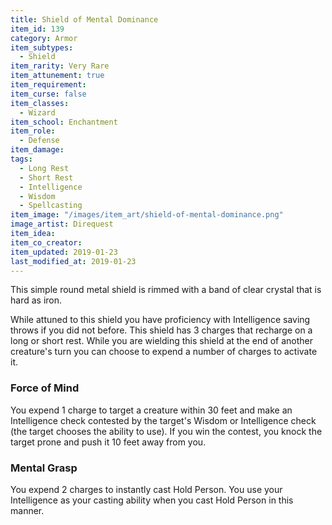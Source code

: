 ```yaml
---
title: Shield of Mental Dominance
item_id: 139
category: Armor
item_subtypes:
  - Shield
item_rarity: Very Rare
item_attunement: true
item_requirement:
item_curse: false
item_classes:
  - Wizard
item_school: Enchantment
item_role:
  - Defense
item_damage:
tags:
  - Long Rest
  - Short Rest
  - Intelligence
  - Wisdom
  - Spellcasting
item_image: "/images/item_art/shield-of-mental-dominance.png"
image_artist: Direquest
item_idea:
item_co_creator:
item_updated: 2019-01-23
last_modified_at: 2019-01-23
---
```


This simple round metal shield is rimmed with a band of clear crystal that is hard as iron.

While attuned to this shield you have proficiency with Intelligence saving throws if you did not before.
This shield has 3 charges that recharge on a long or short rest. While you are wielding this shield at the end of another creature's turn you can choose to expend a number of charges to activate it.

### Force of Mind
You expend 1 charge to target a creature within 30 feet and make an Intelligence check contested by the target's Wisdom or Intelligence check (the target chooses the ability to use). If you win the contest, you knock the target prone and push it 10 feet away from you.

### Mental Grasp
You expend 2 charges to instantly cast <magic-spell>Hold Person</magic-spell>. You use your Intelligence as your casting ability when you cast <magic-spell>Hold Person</magic-spell> in this manner.
